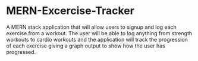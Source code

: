 # MERN-Excercise-Tracker
A MERN stack application that will allow users to signup and log each exercise from a workout. The user will be able to log anything from strength workouts to cardio workouts and the application will track the progression of each exercise giving a graph output to show how the user has progressed. 
